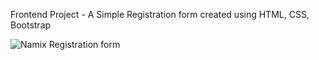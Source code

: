 Frontend Project - A Simple Registration form created using HTML, CSS, Bootstrap

![Namix Registration form](https://github.com/user-attachments/assets/01cd5bc2-c73c-4a11-aac3-880130d3a3e2)
